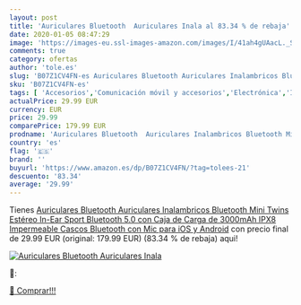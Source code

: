 ```yaml
---
layout: post
title: 'Auriculares Bluetooth  Auriculares Inala al 83.34 % de rebaja'
date: 2020-01-05 08:47:29
image: 'https://images-eu.ssl-images-amazon.com/images/I/41ah4gUAacL._SL400_.jpg'
comments: true
category: ofertas
author: 'tole.es'
slug: 'B07Z1CV4FN-es Auriculares Bluetooth Auriculares Inalambricos Bluetooth...'
sku: 'B07Z1CV4FN-es'
tags: [ 'Accesorios','Comunicación móvil y accesorios','Electrónica','Informática','Móviles','Móviles y smartphones libres','Ratones','Smartwatches','Tabletas gráficas','Teclados, ratones y periféricos de entrada','Tecnología para vestir','android', ]
actualPrice: 29.99 EUR
currency: EUR
price: 29.99
comparePrice: 179.99 EUR
prodname: 'Auriculares Bluetooth  Auriculares Inalambricos Bluetooth Mini Twins Estéreo In-Ear Sport Bluetooth 5.0 con Caja de Carga de 3000mAh  IPX8 Impermeable Cascos Bluetooth con Mic  para iOS y Android'
country: 'es'
flag: '🇪🇸'
brand: ''
buyurl: 'https://www.amazon.es/dp/B07Z1CV4FN/?tag=tolees-21'
descuento: '83.34'
average: '29.99'
---
```


Tienes [Auriculares Bluetooth  Auriculares Inalambricos Bluetooth Mini Twins Estéreo In-Ear Sport Bluetooth 5.0 con Caja de Carga de 3000mAh  IPX8 Impermeable Cascos Bluetooth con Mic  para iOS y Android](https://www.amazon.es/dp/B07Z1CV4FN/?tag=tolees-21) con precio final de  29.99 EUR (original: 179.99 EUR) (83.34 %  de rebaja) aqui!

[![Auriculares Bluetooth  Auriculares Inala](https://images-eu.ssl-images-amazon.com/images/I/41ah4gUAacL._SL400_.jpg)](https://www.amazon.es/dp/B07Z1CV4FN/?tag=tolees-21)

🔎:


[🛒 Comprar!!!](https://www.amazon.es/dp/B07Z1CV4FN/?tag=tolees-21)

